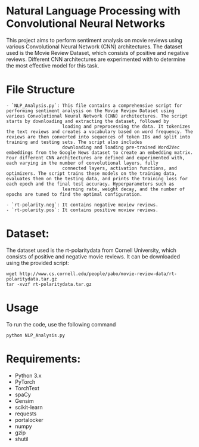 # Natural Language Processing with Convolutional Neural Networks

This project aims to perform sentiment analysis on movie reviews using various Convolutional Neural Network (CNN) architectures. The dataset used is the Movie Review Dataset, which consists of positive and negative reviews. Different CNN architectures are experimented with to determine the most effective model for this task.

# File Structure
    - `NLP_Analysis.py`: This file contains a comprehensive script for performing sentiment analysis on the Movie Review Dataset using various Convolutional Neural Network (CNN) architectures. The script starts by downloading and extracting the dataset, followed by 
                         loading and preprocessing the data. It tokenizes the text reviews and creates a vocabulary based on word frequency. The reviews are then converted into sequences of token IDs and split into training and testing sets. The script also includes 
                         downloading and loading pre-trained Word2Vec embeddings from the Google News dataset to create an embedding matrix. Four different CNN architectures are defined and experimented with, each varying in the number of convolutional layers, fully 
                         connected layers, activation functions, and optimizers. The script trains these models on the training data, evaluates them on the testing data, and prints the training loss for each epoch and the final test accuracy. Hyperparameters such as 
                         learning rate, weight decay, and the number of epochs are tuned to find the optimal configuration.

    - `rt-polarity.neg`: It contains negative moview reviews.
    - `rt-polarity.pos`: It contains positive moview reviews.
# Dataset:

The dataset used is the rt-polaritydata from Cornell University, which consists of positive and negative movie reviews. It can be downloaded using the provided script:

```
wget http://www.cs.cornell.edu/people/pabo/movie-review-data/rt-polaritydata.tar.gz
tar -xvzf rt-polaritydata.tar.gz
```
# Usage
To run the code, use the following command
```
python NLP_Analysis.py
```

# Requirements:

- Python 3.x
- PyTorch
- TorchText
- spaCy
- Gensim
- scikit-learn
- requests
- portalocker
- numpy
- gzip
- shutil



